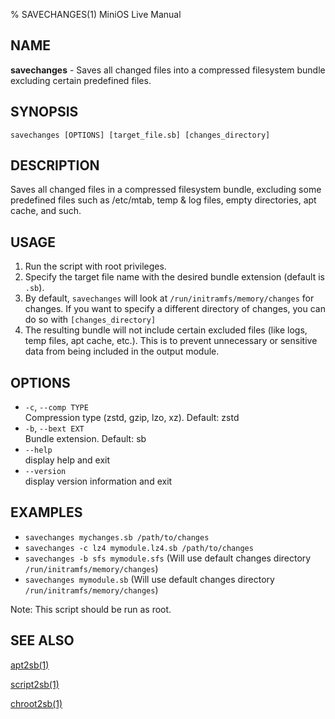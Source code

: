 % SAVECHANGES(1) MiniOS Live Manual 

## NAME
**savechanges** - Saves all changed files into a compressed filesystem bundle excluding certain predefined files.

## SYNOPSIS
`savechanges [OPTIONS] [target_file.sb] [changes_directory]`

## DESCRIPTION
Saves all changed files in a compressed filesystem bundle, excluding some predefined files such as /etc/mtab, temp & log files, empty directories, apt cache, and such.

## USAGE
1. Run the script with root privileges.
2. Specify the target file name with the desired bundle extension (default is `.sb`).
3. By default, `savechanges` will look at `/run/initramfs/memory/changes` for changes. If you want to specify a different directory of changes, you can do so with `[changes_directory]`
4. The resulting bundle will not include certain excluded files (like logs, temp files, apt cache, etc.). This is to prevent unnecessary or sensitive data from being included in the output module.


## OPTIONS
* `-c`, `--comp TYPE`  
   Compression type (zstd, gzip, lzo, xz). Default: zstd
* `-b`, `--bext EXT`  
   Bundle extension. Default: sb
* `--help`  
    display help and exit
* `--version`  
    display version information and exit


## EXAMPLES
* `savechanges mychanges.sb /path/to/changes`
* `savechanges -c lz4 mymodule.lz4.sb /path/to/changes`
* `savechanges -b sfs mymodule.sfs` (Will use default changes directory `/run/initramfs/memory/changes`)
* `savechanges mymodule.sb` (Will use default changes directory `/run/initramfs/memory/changes`)


Note: This script should be run as root. 

## SEE ALSO
[apt2sb(1)](man:apt2sb.1)

[script2sb(1)](man:script2sb.1)

[chroot2sb(1)](man:chroot2sb.1)